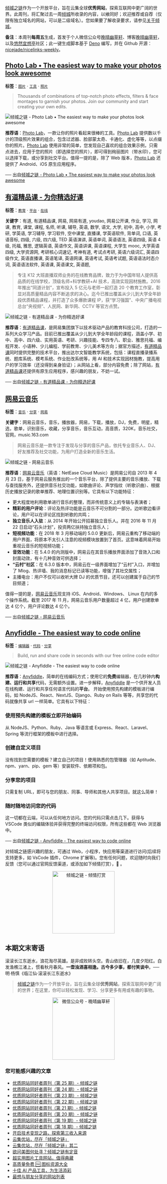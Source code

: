 [倾城之链](https://nicelinks.site/?utm_source=weekly)作为一个开放平台，旨在云集全球**优秀网站**，探索互联网中更广阔的世界。此周刊，将汇聚过去一周[倾城](https://nicelinks.site/?utm_source=weekly)所收录的内容，以飨同好；欢迎推荐或自荐（仅限有独立域名的网站，可以是二级域名）。您如果要了解收录要求，请参见[关于倾城](https://nicelinks.site/about?utm_source=weekly)。

**备注**：本周刊**每周五**生成，首发于个人微信公众号[晚晴幽草轩](https://mp.weixin.qq.com/mp/appmsgalbum?__biz=MzI5MDIwMzM2Mg==&action=getalbum&album_id=1530765143352082433&scene=173&from_msgid=2650641087&from_itemidx=1&count=3#wechat_redirect)、博客[晚晴幽草轩](https://www.jeffjade.com)，以及[悠然宜想亭](https://forum.lovejade.cn/)社区；此一键生成脚本基于 [Deno](https://nicelinks.site/post/602d30aad099ff5688618591) 编写，并在 Github 开源：[nicejade/nicelinks-weekly](https://github.com/nicejade/nicelinks-weekly)。

## [Photo Lab • The easiest way to make your photos look awesome](https://nicelinks.site/post/61137520c4382e0655022155)

**标签**：[`图片`](https://nicelinks.site/tags/图片) · [`工具`](https://nicelinks.site/tags/工具) · [`照片`](https://nicelinks.site/tags/照片)

> Thousands of combinations of top-notch photo effects, filters & face montages to garnish your photos. Join our community and start creating your own edits.

![倾城之链 - Photo Lab • The easiest way to make your photos look awesome](https://nicelinks.oss-cn-shenzhen.aliyuncs.com/photolab.me.png?x-oss-process=style/png2jpg)

**推荐语**：[Photo Lab](https://nicelinks.site/redirect?url=https://photolab.me/)，一款让你的照片看起来很棒的工具。[Photo Lab](https://nicelinks.site/redirect?url=https://photolab.me/) 提供数以千计的顶级照片效果的组合，包含过滤器、脸部蒙太奇、卡通化、虚化等等，以点缀你的照片。[Photo Lab](https://nicelinks.site/redirect?url=https://photolab.me/) 使用非常的简单，您发现自己喜欢的组合效果示例，只需点进去，应用于您的照片（即选择您的照片），即可得到绚丽图片（带水印），您可以选择下载，或分享到社交平台。值得一提的是，除了 Web 版本，[Photo Lab](https://nicelinks.site/redirect?url=https://photolab.me/) 还提供了 Android、iOS 原生应用程序。

── 出自[倾城之链 - Photo Lab • The easiest way to make your photos look awesome](https://nicelinks.site/post/61137520c4382e0655022155)

## [有道精品课 - 为你精选好课](https://nicelinks.site/post/61151af2c4382e0655022159)

**标签**：[`教育`](https://nicelinks.site/tags/教育) · [`平台`](https://nicelinks.site/tags/平台) · [`在线`](https://nicelinks.site/tags/在线)

**关键字**：有道, 有道精品课, 网易, 网易有道, youdao, 网易公开课, 作业, 学习, 网课, 教育, 课堂, 课程, 名师, 听课, 辅导, 英语, 数学, 语文, 大学, 初中, 高中, 小学, 考研, 学英语, 学习辅导, 学习软件, 空中课堂, 直播课, 学英语软件, 背单词, 口语, 英语音标, 四级, 六级, 四六级, TED 英语演讲, 英语单词, 英语语法, 英语四级, 英语 4 级, 托福, 雅思, 逻辑英语, 英语作文, 英语讲课, 英语课程, 大学生 mooc, 大学英语四级, 大学资源网, 考研核心词速记, 考神有道, 考试点考研, 英语六级词汇, 英语四级作文, 英语直播课, 英语笔译, 英语网课, 英语考试, 英语考试题, 英语语法时态介词, 英语语法软件, 英语课, 英语课文, 英语题,

> 专注 K12 大班直播双师业务的在线教育品牌，致力于为中国年轻人提供高品质的在线学校，顶级名师+科学教研+AI 技术，高效实现因材施教。2016 年推出“同道计划”，宣布投入 5 亿元与老师一起打造 20 个教育工作室，彰显对高质量精品内容不断追求的决心。迄今已推出覆盖从少儿到大学全年龄段优质精品课程，并打造了众多爆款课程 IP，获“学习强国”、中央广播电视总台“央视频”、人民网、新华网、CCTV 等官方点赞。

![倾城之链 - 有道精品课 - 为你精选好课](https://nicelinks.oss-cn-shenzhen.aliyuncs.com/ke.youdao.com.png?x-oss-process=style/png2jpg)

**推荐语**：[有道精品课](https://nicelinks.site/redirect?url=https://ke.youdao.com/)，是网易集团旗下以技术驱动产品的教育科技公司，打造的一系列大众学习产品。目前已推出覆盖从少儿到大学全年龄段的课程，涵盖小学、初中、高中、四六级、实用英语、考研、兴趣技能、专四专八、职业、雅思托福、编程开发、小语种、少儿编程、学前教育、少儿美术等方向；据官方描述，[有道精品课](https://nicelinks.site/redirect?url=https://ke.youdao.com/)同时提供完整的技术平台，推出达尔文智能教学系统，包括：课程直播录播系统、题库系统、模考系统、作业批改系统等，用 AI 和技术实现因材施教，提高用户的学习效率（还没得到亲身验证）；从网站上看，部分内容免费；除了网站，[有道精品课](https://nicelinks.site/redirect?url=https://ke.youdao.com/)还提供有原生应用程序，感兴趣的朋友，不妨一试。

── 出自[倾城之链 - 有道精品课 - 为你精选好课](https://nicelinks.site/post/61151af2c4382e0655022159)

## [网易云音乐](https://nicelinks.site/post/6113b4b0c4382e0655022157)

**标签**：[`音乐`](https://nicelinks.site/tags/音乐) · [`分享`](https://nicelinks.site/tags/分享) · [`网易`](https://nicelinks.site/tags/网易)

**关键字**：网易云音乐，音乐，播放器，网易，下载，播放，DJ，免费，明星，精选，歌单，识别音乐，收藏，分享音乐，音乐互动，高音质，320K，音乐社交，官网，music.163.com

> 网易云音乐是一款专注于发现与分享的音乐产品，依托专业音乐人、DJ、好友推荐及社交功能，为用户打造全新的音乐生活。

![倾城之链 - 网易云音乐](https://nicelinks.oss-cn-shenzhen.aliyuncs.com/music.163.com.png?x-oss-process=style/png2jpg)

**推荐语**：[网易云音乐](https://nicelinks.site/redirect?url=https://music.163.com/)（英语：NetEase Cloud Music）是网易公司自 2013 年 4 月 23 日，基于网易云服务推出的一个音乐平台，除了提供主要的音乐播放、下载与查找服务外，还提供音乐社交功能，如歌曲评论、声学指纹（听歌识曲）、根据历史播放记录的歌单推荐、地理位置识别等。它具有以下功能特征：

- 更大程度地利用歌单进行音乐的整理，而非传统意义上的专辑与表演者；
- **精彩的用户评论**：评论及热评功能是云音乐不可分割的一部分。边听歌边看评论，用户可以在评论区找到听歌的共鸣；
- **独立音乐人入驻**：从 2014 年开始公开招募独立音乐人。并在 2016 年 11 月 22 日启动“石头计划”，投资两亿扶持独立音乐人；
- **短视频功能**：在 2018 年 3 月移动端的 5.0.0 更新后，网易云重构了移动端的用户界面，将原本不太引人注意的视频模块放置到了首页。这意味着网易开始重视云音乐的短视频功能；
- **音效功能**：在 5.4.0 的内测版中，网易云在其音乐播放界面添加了音效入口和封面动效，有十几种音效可供选择；
- **“云村”社区**：在 6.3.0 版本中，网易云在一级界面增加了“云村”入口，并增加了 Mlog、热评墙、我的消息标记已读等功能，增强了其社交属性；
- 主播电台：用户不仅可以收听大牌 DJ 的优质节目，还可以创建属于自己的节目频道；

值得一提的是，[网易云音乐](https://nicelinks.site/redirect?url=https://music.163.com/)现支持 iOS、Android、Windows、 Linux 在内的多个操作系统。截至 2017 年 11 月，网易云音乐用户数量超过 4 亿，用户创建歌单达 4 亿个，用户评论数达 4 亿个。

── 出自[倾城之链 - 网易云音乐](https://nicelinks.site/post/6113b4b0c4382e0655022157)

## [Anyfiddle - The easiest way to code online](https://nicelinks.site/post/6113477dc4382e0655022153)

**标签**：[`编辑器`](https://nicelinks.site/tags/编辑器) · [`代码`](https://nicelinks.site/tags/代码) · [`分享`](https://nicelinks.site/tags/分享)

> Build, run and share code in seconds with our free online code editor

![倾城之链 - Anyfiddle - The easiest way to code online](https://nicelinks.oss-cn-shenzhen.aliyuncs.com/www.anyfiddle.com.png?x-oss-process=style/png2jpg)

**推荐语**：[Anyfiddle](https://nicelinks.site/redirect?url=https://www.anyfiddle.com/)，简单的在线编码方式；使用它的**免费**编辑器，在几秒钟内**构建、运行和共享**代码，无需额外设置。进一步解释，[Anyfiddle](https://nicelinks.site/redirect?url=https://www.anyfiddle.com/) 是一个供开发人员在线构建、运行和共享任何语言代码的**平台**。 开始使用预先构建的模板进行编码，如 NodeJS、React、NextJS、Django、Ruby on Rails 等等，共享您的代码就像共享 url 一样简单。它具有以下特征：

### 使用预先构建的模板立即开始编码

从 NodeJS、Python、Ruby、Java 等语言或 Express、React、Laravel、Spring 等流行框架的模板中进行选择。

### 创建自定义项目

没有找到您需要的模板？建立自己的项目！使用熟悉的包管理器（如 Aptitude、npm、yarn、pip、gem 等）安装软件、依赖项和包。

### 分享您的项目

只需复制 URL，即可与您的朋友、同事、导师和其他人共享项目。就这么简单！

### 随时随地访问您的代码

这一切都在云端，可以从任何地方访问。您的代码只需点击几下。获得与 VSCode 类似的编辑体验并获得完整的终端访问权限，所有这些都在 Web 浏览器中。

── 出自[倾城之链 - Anyfiddle - The easiest way to code online](https://nicelinks.site/post/6113477dc4382e0655022153)

对倾城之链感兴趣的朋友，可通过 Web，小程序，快应用等渠道进行访问(后续将支持更多，如 VsCode 插件，Chrome 扩展等)。您有任何问题，欢迎随时向我们反馈（您可以通过官网反馈渠道，或添加如下倾情打赏），🤲 。

<div align="center"><img src="https://lovejade.oss-cn-shenzhen.aliyuncs.com/reward-code.jpeg" style="width: 200px;min-width: 200px;" alt="倾城之链 - 倾情打赏"></div>

## 本期文末寄语

滚滚长江东逝水，浪花淘尽英雄。是非成败转头空。青山依旧在，几度夕阳红。白发渔樵江渚上，惯看秋月春风。**一壶浊酒喜相逢。古今多少事，都付笑谈中**。── 明·杨慎《临江仙·滚滚长江东逝水》

> [倾城之链](https://nicelinks.site/?utm_source=weekly)作为一个开放平台，旨在云集全球**优秀网站**，探索互联网中更广阔的世界；在这里，你可以轻松发现、学习、分享更多有用或有趣的事物。

<div align="center">
  <img src="https://lovejade.oss-cn-shenzhen.aliyuncs.com/wechat-article-qrcode.jpg" style="width: 200px;min-width: 200px;" alt="微信公众号 - 晚晴幽草轩"/>
</div>

### 您可能感兴趣的文章

- [优质网站同好者周刊（第 25 期）- 倾城之链](https://www.jeffjade.com/2021/08/05/211-nicelinks-weekly-025/)
- [优质网站同好者周刊（第 24 期）- 倾城之链](https://www.jeffjade.com/2021/07/29/210-nicelinks-weekly-024/)
- [优质网站同好者周刊（第 23 期）- 倾城之链](https://www.jeffjade.com/2021/07/23/209-nicelinks-weekly-023/)
- [优质网站同好者周刊（第 22 期）- 倾城之链](https://www.jeffjade.com/2021/07/08/207-nicelinks-weekly-021/)
- [优质网站同好者周刊（第 21 期）- 倾城之链](https://www.jeffjade.com/2021/07/08/207-nicelinks-weekly-021/)
- [优质网站同好者周刊（第 20 期）- 倾城之链](https://www.jeffjade.com/2021/07/01/206-nicelinks-weekly-020/)
- [优质网站同好者周刊（第 19 期）- 倾城之链](https://www.jeffjade.com/2021/06/24/205-nicelinks-weekly-019/)
- [优质网站同好者周刊（第 18 期）- 倾城之链](https://www.jeffjade.com/2021/06/17/204-nicelinks-weekly-018/)
- [开启技术变现之路，探索第三收入来源](https://www.jeffjade.com/2020/11/17/173-talk-about-nice-links/)
- [云集优站，尽在「倾城之链」](https://www.jeffjade.com/2017/12/31/136-talk-about-nicelinks-site/)
- [云集优站，尽在「倾城之链」其二](https://www.jeffjade.com/2018/12/23/146-talk-about-nice-links/)
- [欲问美图何处寻？倾城之链有定音](https://www.jeffjade.com/2019/02/17/151-aweome-beautiful-picture-website-list/ "欲问美图何处寻？倾城之链有定音")
- [超实用图片工具网站，值得典藏](https://www.jeffjade.com/2020/07/27/165-aweome-picture-tool-website-list/)
- [高质量免费 🆓 图标资源大全](https://www.jeffjade.com/2020/09/11/169-high-quality-free-icon-resource-collection/)
- [十佳 AI 产品工具，为生活添彩](https://www.jeffjade.com/2020/09/23/170-list-of-top-20-ai-product-tools/)
- [最想与朋友分享的网站列表](https://www.jeffjade.com/2020/09/01/168-list-of-websites-i-most-want-to-share-with-my-friends/)
